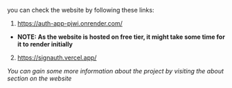 you can check the website by following these links:
1. https://auth-app-pjwi.onrender.com/
- **NOTE: As the website is hosted on free tier, it might take some time for it to render initially**
2. https://signauth.vercel.app/
  
*You can gain some more information about the project by visiting the about section on the website*
